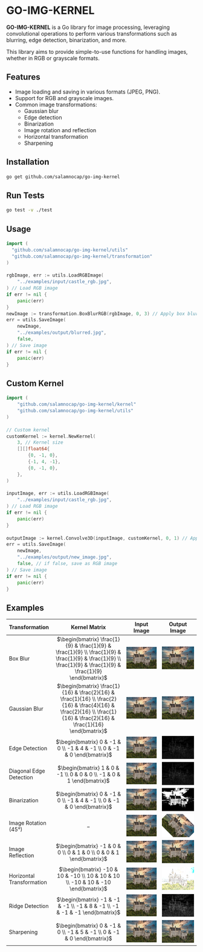 # GO-IMG-KERNEL
**GO-IMG-KERNEL** is a Go library for image processing, 
leveraging convolutional operations to perform various transformations such as blurring, 
edge detection, binarization, and more. 

This library aims to provide simple-to-use functions for handling images,
whether in RGB or grayscale formats.

## Features

- Image loading and saving in various formats (JPEG, PNG).
- Support for RGB and grayscale images.
- Common image transformations:
  - Gaussian blur
  - Edge detection
  - Binarization
  - Image rotation and reflection
  - Horizontal transformation
  - Sharpening

## Installation
    
```bash
go get github.com/salamnocap/go-img-kernel
```

## Run Tests

```bash
go test -v ./test
```

## Usage
    
```go
import (
  "github.com/salamnocap/go-img-kernel/utils"
  "github.com/salamnocap/go-img-kernel/transformation"
)

rgbImage, err := utils.LoadRGBImage(
    "../examples/input/castle_rgb.jpg",
) // Load RGB image
if err != nil {
    panic(err)
}
newImage := transformation.BoxBlurRGB(rgbImage, 0, 3) // Apply box blur (0 - padding, 3 -stride)
err = utils.SaveImage(
    newImage,
    "../examples/output/blurred.jpg",
    false,
) // Save image
if err != nil {
    panic(err)
}
```

## Custom Kernel

```go
import (
	"github.com/salamnocap/go-img-kernel/kernel"
    "github.com/salamnocap/go-img-kernel/utils"
)

// Custom kernel
customKernel := kernel.NewKernel(
	3, // Kernel size
    [][]float64{
        {0, -1, 0},
        {-1, 4, -1},
        {0, -1, 0},
    },
)

inputImage, err := utils.LoadRGBImage(
    "../examples/input/castle_rgb.jpg",
) // Load RGB image
if err != nil {
    panic(err)
}

outputImage := kernel.Convolve3D(inputImage, customKernel, 0, 1) // Apply custom kernel (0 - padding, 1 - stride)
err = utils.SaveImage(
    newImage,
    "../examples/output/new_image.jpg",
    false, // if false, save as RGB image
) // Save image
if err != nil {
	panic(err)
}
```

## Examples

| Transformation            |                                                                              Kernel Matrix                                                                               | Input Image                                             |                         Output Image                          |
|:--------------------------|:------------------------------------------------------------------------------------------------------------------------------------------------------------------------:|:-------------------------------------------------------:|:-------------------------------------------------------------:|
| Box Blur                  |     $`\begin{bmatrix} \frac{1}{9} & \frac{1}{9} & \frac{1}{9} \\ \frac{1}{9} & \frac{1}{9} & \frac{1}{9} \\ \frac{1}{9} & \frac{1}{9} & \frac{1}{9} \end{bmatrix}`$      | ![castle_rgb.jpg](examples/input/castle_rgb.jpg)         |          ![blurred.jpg](examples/output/blurred.jpg)          |
| Gaussian Blur             | $`\begin{bmatrix} \frac{1}{16} & \frac{2}{16} & \frac{1}{16} \\ \frac{2}{16} & \frac{4}{16} & \frac{2}{16} \\ \frac{1}{16} & \frac{2}{16} & \frac{1}{16} \end{bmatrix}`$ | ![castle_rgb.jpg](examples/input/castle_rgb.jpg) | ![gaussian_blurred.jpg](examples/output/gaussian_blurred.jpg) |
| Edge Detection            |                                                $`\begin{bmatrix} 0 & -1 & 0 \\ -1 & 4 & -1 \\ 0 & -1 & 0 \end{bmatrix}`$                                                 | ![castle_rgb.jpg](examples/input/castle_rgb.jpg)         |        ![edge_detected.jpg](examples/output/edge.jpg)         |
| Diagonal Edge Detection   |                                                 $`\begin{bmatrix} 1 & 0 & -1 \\ 0 & 0 & 0 \\ -1 & 0 & 1 \end{bmatrix}`$                                                  | ![castle_rgb.jpg](examples/input/castle_rgb.jpg)         |        ![edge_detected.jpg](examples/output/edge.jpg)         |
| Binarization              |                                                $`\begin{bmatrix} 0 & -1 & 0 \\ -1 & 4 & -1 \\ 0 & -1 & 0 \end{bmatrix}`$                                                 | ![castle_rgb.jpg](examples/input/castle_rgb.jpg)         |         ![binarized.jpg](examples/output/binary.jpg)          |
| Image Rotation (45°)      |                                                                                  $$-$$                                                                                   | ![castle_rgb.jpg](examples/input/castle_rgb.jpg) |         ![rotated.jpg](examples/output/rotation.jpg)          |
| Image Reflection          |                                                  $`\begin{bmatrix} -1 & 0 & 0 \\ 0 & 1 & 0 \\ 0 & 0 & 1 \end{bmatrix}`$                                                  | ![castle_rgb.jpg](examples/input/castle_rgb.jpg)         |       ![reflected.jpg](examples/output/reflection.jpg)        |
| Horizontal Transformation |                                            $`\begin{bmatrix} -10 & 10 & -10 \\ 10 & 10 & 10 \\ -10 & 10 & -10 \end{bmatrix}`$                                            | ![castle_rgb.jpg](examples/input/castle_rgb.jpg)         | ![horizontal_transformed.jpg](examples/output/horizontal.jpg) |
| Ridge Detection           |                                              $`\begin{bmatrix} -1 & -1 & -1 \\ -1 & 8 & -1 \\ -1 & -1 & -1 \end{bmatrix}`$                                               | ![castle_rgb.jpg](examples/input/castle_rgb.jpg)         |            ![ridge.jpg](examples/output/ridge.jpg)            |
| Sharpening                |                                                $`\begin{bmatrix} 0 & -1 & 0 \\ -1 & 5 & -1 \\ 0 & -1 & 0 \end{bmatrix}`$                                                 | ![castle_rgb.jpg](examples/input/castle_rgb.jpg)         |        ![sharpened.jpg](examples/output/sharpened.jpg)        |
